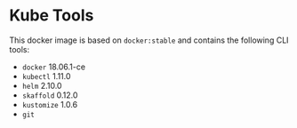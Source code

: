 # Kube Tools

This docker image is based on `docker:stable` and contains the following CLI tools:
- `docker` 18.06.1-ce
- `kubectl` 1.11.0
- `helm` 2.10.0
- `skaffold` 0.12.0
- `kustomize` 1.0.6
- `git`
